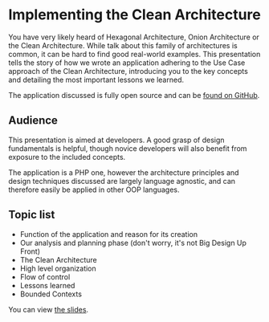 # Implementing the Clean Architecture

You have very likely heard of Hexagonal Architecture, Onion Architecture or the Clean Architecture.
While talk about this family of architectures is common, it can be hard to find good real-world examples.
This presentation tells the story of how we wrote an application adhering to the Use Case approach of
the Clean Architecture, introducing you to the key concepts and detailing the most important lessons
we learned.

The application discussed is fully open source and can be [found on GitHub](https://github.com/wmde/FundraisingFrontend).

## Audience

This presentation is aimed at developers. A good grasp of design fundamentals is helpful, though novice
developers will also benefit from exposure to the included concepts.

The application is a PHP one, however the architecture principles and design techniques discussed are largely
language agnostic, and can therefore easily be applied in other OOP languages.

## Topic list

* Function of the application and reason for its creation
* Our analysis and planning phase (don't worry, it's not Big Design Up Front)
* The Clean Architecture
* High level organization
* Flow of control
* Lessons learned
* Bounded Contexts


You can view [the slides](https://entropywins.wtf/slides/fun-architecture).